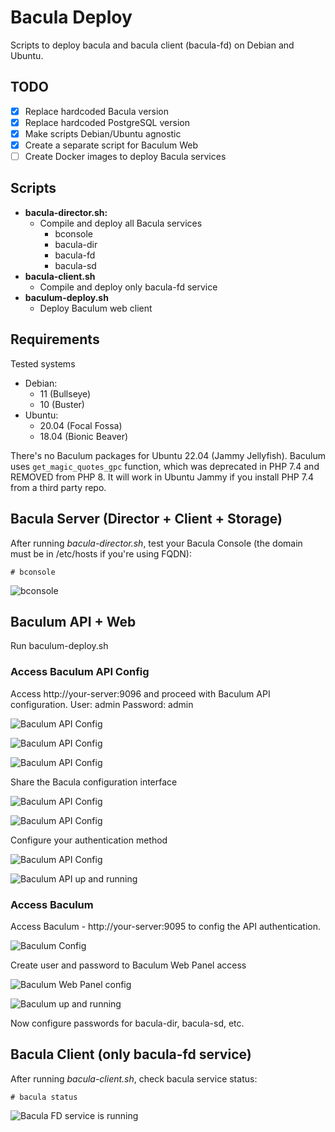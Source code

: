 # Bacula Deploy

Scripts to deploy bacula and bacula client (bacula-fd) on Debian and Ubuntu.

## TODO

- [x] Replace hardcoded Bacula version
- [x] Replace hardcoded PostgreSQL version
- [x] Make scripts Debian/Ubuntu agnostic
- [x] Create a separate script for Baculum Web
- [ ] Create Docker images to deploy Bacula services

## Scripts

- **bacula-director.sh:**
  - Compile and deploy all Bacula services
    - bconsole
    - bacula-dir
    - bacula-fd
    - bacula-sd
- **bacula-client.sh**
  - Compile and deploy only bacula-fd service
- **baculum-deploy.sh**
  - Deploy Baculum web client

## Requirements

Tested systems
- Debian:
  - 11 (Bullseye)
  - 10 (Buster)
- Ubuntu:
  - 20.04 (Focal Fossa)
  - 18.04 (Bionic Beaver)

There's no Baculum packages for Ubuntu 22.04 (Jammy Jellyfish).
Baculum uses `get_magic_quotes_gpc` function, which was deprecated in PHP 7.4 and REMOVED from PHP 8. It will work in Ubuntu Jammy if you install PHP 7.4 from a third party repo.

## Bacula Server (Director + Client + Storage)

After running _bacula-director.sh_, test your Bacula Console (the domain must be in /etc/hosts if you're using FQDN):

`# bconsole`

![bconsole](https://user-images.githubusercontent.com/3253741/178515741-c5092e66-1d6f-415c-a4b9-78aa5ca91a51.png)

## Baculum API + Web

Run baculum-deploy.sh

### Access Baculum API Config

Access http://your-server:9096 and proceed with Baculum API configuration.
User: admin
Password: admin

![Baculum API Config](https://user-images.githubusercontent.com/3253741/178516340-4edf8597-ee03-425e-a778-6a6bc625ae87.png)

![Baculum API Config](https://user-images.githubusercontent.com/3253741/178516484-aba9fdcf-a16f-4192-ba0f-4a58c0e3e0d6.png)

![Baculum API Config](https://user-images.githubusercontent.com/3253741/178516856-ebc8800b-7c24-42a9-8e9a-2c524c764625.png)

Share the Bacula configuration interface

![Baculum API Config](https://user-images.githubusercontent.com/3253741/178517006-64421356-32cd-4ddc-aa3f-7761ccf4f523.png)

![Baculum API Config](https://user-images.githubusercontent.com/3253741/178517294-f5017f13-0a84-4d93-8fcc-945aa3e05d03.png)

Configure your authentication method

![Baculum API Config](https://user-images.githubusercontent.com/3253741/178517444-4adfc1c9-a75f-4768-9d7c-04725e86ef91.png)

![Baculum API up and running](https://user-images.githubusercontent.com/3253741/178517582-ca5b0cab-3f19-4033-9d90-4f3b46bbbbdb.png)

### Access Baculum

Access Baculum - http://your-server:9095 to config the API authentication.

![Baculum Config](https://user-images.githubusercontent.com/3253741/178518074-a1b6ff23-1256-4538-89d4-6fa6ad013e27.png)

Create user and password to Baculum Web Panel access

![Baculum Web Panel config](https://user-images.githubusercontent.com/3253741/178518232-bbfb7a17-d987-423a-b629-f15fa1e7b195.png)

![Baculum up and running](https://user-images.githubusercontent.com/3253741/178518333-3a82bcae-4b6b-46f9-929c-71a9ef4beb85.png)


Now configure passwords for bacula-dir, bacula-sd, etc.

## Bacula Client (only bacula-fd service)

After running _bacula-client.sh_, check bacula service status:

`# bacula status`

![Bacula FD service is running](https://user-images.githubusercontent.com/3253741/178519489-4e14e868-1d35-4a71-a4eb-605643ef6b01.png)
